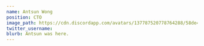 ```yaml
---
name: Antsun Wong
position: CTO
image_path: https://cdn.discordapp.com/avatars/137787520778764288/58de4066730ec20396b77467aeb53b2f.png?size=128
twitter_username: 
blurb: Antsun was here.
---
```

